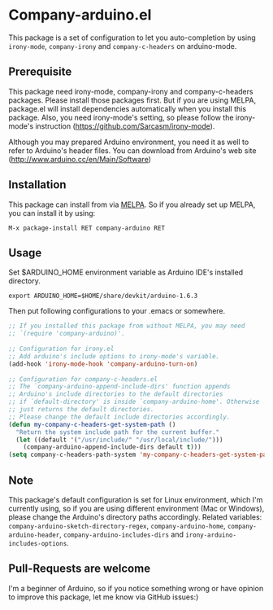 # Company-arduino.el
This package is a set of configuration to let you auto-completion
by using `irony-mode`, `company-irony` and `company-c-headers` on arduino-mode.

## Prerequisite
This package need irony-mode, company-irony and company-c-headers
packages. Please install those packages first. But if you are using
MELPA, package.el will install dependencies automatically when you install
this package. Also, you need irony-mode's setting, so please follow
the irony-mode's instruction (https://github.com/Sarcasm/irony-mode).

Although you may prepared Arduino environment, you need it as well to
refer to Arduino's header files. You can download from Arduino's web site
(http://www.arduino.cc/en/Main/Software)

## Installation
This package can install from via [MELPA](http://melpa.org/#/).
So if you already set up MELPA, you can install it by using:

`M-x package-install RET company-arduino RET`

## Usage
Set $ARDUINO_HOME environment variable as Arduino IDE's installed directory.  

    export ARDUINO_HOME=$HOME/share/devkit/arduino-1.6.3

Then put following configurations to your .emacs or somewhere.

```lisp
;; If you installed this package from without MELPA, you may need
;; `(require 'company-arduino)'.
  
;; Configuration for irony.el
;; Add arduino's include options to irony-mode's variable.
(add-hook 'irony-mode-hook 'company-arduino-turn-on)
  
;; Configuration for company-c-headers.el
;; The `company-arduino-append-include-dirs' function appends
;; Arduino's include directories to the default directories
;; if `default-directory' is inside `company-arduino-home'. Otherwise
;; just returns the default directories.
;; Please change the default include directories accordingly.
(defun my-company-c-headers-get-system-path ()
  "Return the system include path for the current buffer."
  (let ((default '("/usr/include/" "/usr/local/include/")))
    (company-arduino-append-include-dirs default t)))
(setq company-c-headers-path-system 'my-company-c-headers-get-system-path)
```

## Note
This package's default configuration is set for Linux environment,
which I'm currently using, so if you are using different
environment (Mac or Windows), please change the Arduino's directory paths accordingly.
Related variables: `company-arduino-sketch-directory-regex`, `company-arduino-home`,
`company-arduino-header`, `company-arduino-includes-dirs` and `irony-arduino-includes-options`.

## Pull-Requests are welcome
I'm a beginner of Arduino, so if you notice something wrong or have
opinion to improve this package, let me know via GitHub issues:)
